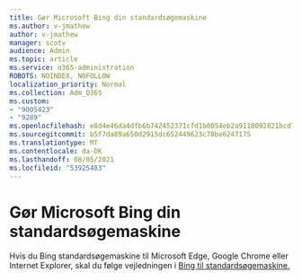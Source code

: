 ```yaml
---
title: Gør Microsoft Bing din standardsøgemaskine
ms.author: v-jmathew
author: v-jmathew
manager: scotv
audience: Admin
ms.topic: article
ms.service: o365-administration
ROBOTS: NOINDEX, NOFOLLOW
localization_priority: Normal
ms.collection: Adm_O365
ms.custom:
- "9005423"
- "9289"
ms.openlocfilehash: e8d4e46da4dfb6b742452371cfd1b0054eb2a9118092821bcd7b66ef4121d02f
ms.sourcegitcommit: b5f7da89a650d2915dc652449623c78be6247175
ms.translationtype: MT
ms.contentlocale: da-DK
ms.lasthandoff: 08/05/2021
ms.locfileid: "53925483"
---
```

# <a name="make-microsoft-bing-your-default-search-engine"></a>Gør Microsoft Bing din standardsøgemaskine

Hvis du Bing standardsøgemaskine til Microsoft Edge, Google Chrome eller Internet Explorer, skal du følge vejledningen i [Bing til standardsøgemaskine.](https://go.microsoft.com/fwlink/?linkid=2148834)
